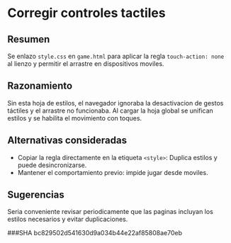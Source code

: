 # Corregir controles tactiles

## Resumen
Se enlazo `style.css` en `game.html` para aplicar la regla `touch-action: none` al lienzo y permitir el arrastre en dispositivos moviles.

## Razonamiento
Sin esta hoja de estilos, el navegador ignoraba la desactivacion de gestos táctiles y el arrastre no funcionaba. Al cargar la hoja global se unifican estilos y se habilita el movimiento con toques.

## Alternativas consideradas
- Copiar la regla directamente en la etiqueta `<style>`: Duplica estilos y puede desincronizarse.
- Mantener el comportamiento previo: impide jugar desde moviles.

## Sugerencias
Seria conveniente revisar periodicamente que las paginas incluyan los estilos necesarios y evitar duplicaciones.

###SHA
bc829502d541630d9a034b44e22af85808ae70eb
